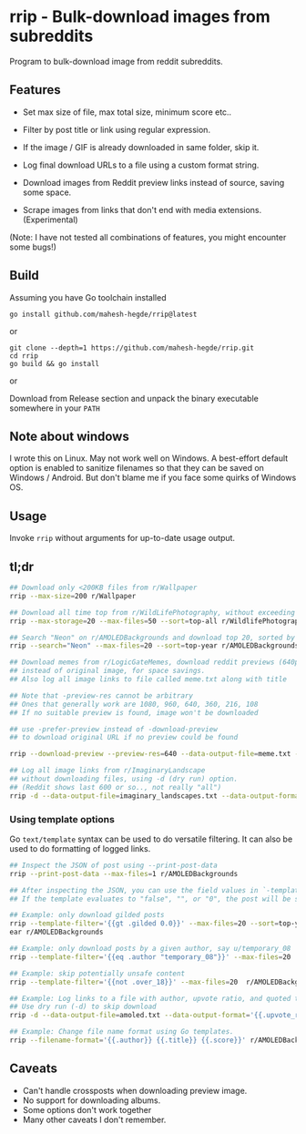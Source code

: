 # rrip - Bulk-download images from subreddits

Program to bulk-download image from reddit subreddits.

## Features

* Set max size of file, max total size, minimum score etc..

* Filter by post title or link using regular expression.

* If the image / GIF is already downloaded in same folder, skip it.

* Log final download URLs to a file using a custom format string.

* Download images from Reddit preview links instead of source, saving some space.

* Scrape images from links that don't end with media extensions. (Experimental)

(Note: I have not tested all combinations of features, you might encounter some bugs!)

## Build
Assuming you have Go toolchain installed

```
go install github.com/mahesh-hegde/rrip@latest
```

or

```
git clone --depth=1 https://github.com/mahesh-hegde/rrip.git
cd rrip
go build && go install
```

or

Download from Release section and unpack the binary executable somewhere in your `PATH`

## Note about windows
I wrote this on Linux. May not work well on Windows. A best-effort default option is enabled to sanitize filenames so that they can be saved on Windows / Android. But don't blame me if you face some quirks of Windows OS. 

## Usage
Invoke `rrip` without arguments for up-to-date usage output.

## tl;dr

```sh
## Download only <200KB files from r/Wallpaper
rrip --max-size=200 r/Wallpaper

## Download all time top from r/WildLifePhotography, without exceeding 20MB storage or 50 files
rrip --max-storage=20 --max-files=50 --sort=top-all r/WildlifePhotography

## Search "Neon" on r/AMOLEDBackgrounds and download top 20, sorted by top voted in past one year
rrip --search="Neon" --max-files=20 --sort=top-year r/AMOLEDBackgrounds

## Download memes from r/LogicGateMemes, download reddit previews (640p)
## instead of original image, for space savings.
## Also log all image links to file called meme.txt along with title

## Note that -preview-res cannot be arbitrary
## Ones that generally work are 1080, 960, 640, 360, 216, 108
## If no suitable preview is found, image won't be downloaded

## use -prefer-preview instead of -download-preview 
## to download original URL if no preview could be found

rrip --download-preview --preview-res=640 --data-output-file=meme.txt --data-output-format="{{.final_url}} {{.title}}" r/LogicGateMemes

## Log all image links from r/ImaginaryLandscape
## without downloading files, using -d (dry run) option.
## (Reddit shows last 600 or so.., not really "all")
rrip -d --data-output-file=imaginary_landscapes.txt --data-output-format="{{.score}} {{.final_url}} {{.quoted_title}} {{.author}}" r/ImaginaryLandscapes
```

### Using template options
Go `text/template` syntax can be used to do versatile filtering. It can also be used to do formatting of logged links.

```sh
## Inspect the JSON of post using --print-post-data
rrip --print-post-data --max-files=1 r/AMOLEDBackgrounds

## After inspecting the JSON, you can use the field values in `-template-filter` to filter based on any attribute.
## If the template evaluates to "false", "", or "0", the post will be skipped by rrip

## Example: only download gilded posts
rrip --template-filter='{{gt .gilded 0.0}}' --max-files=20 --sort=top-y
ear r/AMOLEDBackgrounds

## Example: only download posts by a given author, say u/temporary_08
rrip --template-filter='{{eq .author "temporary_08"}}' --max-files=20  r/AMOLEDBackgrounds

## Example: skip potentially unsafe content
rrip --template-filter='{{not .over_18}}' --max-files=20  r/AMOLEDBackgrounds

## Example: Log links to a file with author, upvote ratio, and quoted title.
## Use dry run (-d) to skip download
rrip -d --data-output-file=amoled.txt --data-output-format='{{.upvote_ratio}} {{.author}} {{.quoted_title}}' r/AMOLEDBackgrounds

## Example: Change file name format using Go templates.
rrip --filename-format='{{.author}} {{.title}} {{.score}}' r/AMOLEDBackgrounds
```

## Caveats
* Can't handle crossposts when downloading preview image.
* No support for downloading albums.
* Some options don't work together
* Many other caveats I don't remember.
